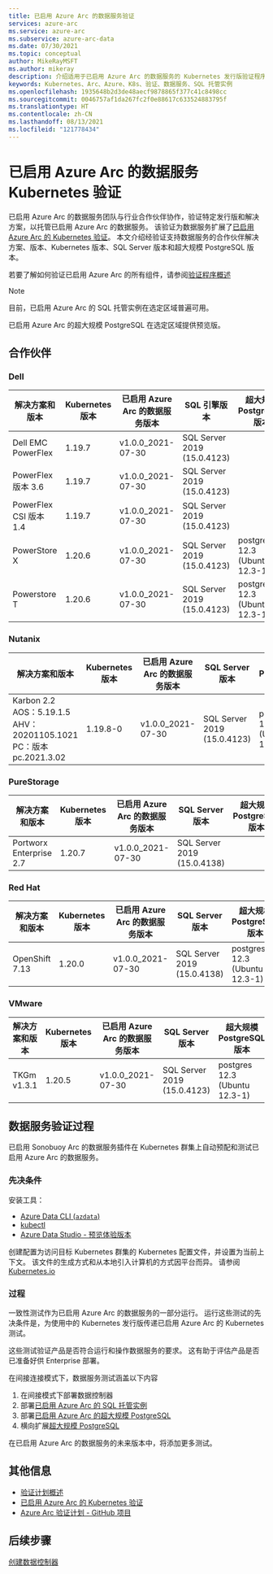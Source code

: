 ```yaml
---
title: 已启用 Azure Arc 的数据服务验证
services: azure-arc
ms.service: azure-arc
ms.subservice: azure-arc-data
ms.date: 07/30/2021
ms.topic: conceptual
author: MikeRayMSFT
ms.author: mikeray
description: 介绍适用于已启用 Azure Arc 的数据服务的 Kubernetes 发行版验证程序。
keywords: Kubernetes、Arc、Azure、K8s、验证、数据服务、SQL 托管实例
ms.openlocfilehash: 1935648b2d3de48aecf9878865f377c41c8498cc
ms.sourcegitcommit: 0046757af1da267fc2f0e88617c633524883795f
ms.translationtype: HT
ms.contentlocale: zh-CN
ms.lasthandoff: 08/13/2021
ms.locfileid: "121778434"
---
```

# <a name="azure-arc-enabled-data-services-kubernetes-validation"></a>已启用 Azure Arc 的数据服务 Kubernetes 验证

已启用 Azure Arc 的数据服务团队与行业合作伙伴协作，验证特定发行版和解决方案，以托管已启用 Azure Arc 的数据服务。 该验证为数据服务扩展了[已启用 Azure Arc 的 Kubernetes 验证](../kubernetes/validation-program.md)。 本文介绍经验证支持数据服务的合作伙伴解决方案、版本、Kubernetes 版本、SQL Server 版本和超大规模 PostgreSQL 版本。 

若要了解如何验证已启用 Azure Arc 的所有组件，请参阅[验证程序概述](../validation-program/overview.md)

> [!NOTE]
> 目前，已启用 Azure Arc 的 SQL 托管实例在选定区域普遍可用。
>
> 已启用 Azure Arc 的超大规模 PostgreSQL 在选定区域提供预览版。

## <a name="partners"></a>合作伙伴

### <a name="dell"></a>Dell

|解决方案和版本 | Kubernetes 版本 | 已启用 Azure Arc 的数据服务版本 | SQL 引擎版本 | 超大规模 PostgreSQL 版本
|-----|-----|-----|-----|-----|
| Dell EMC PowerFlex |1.19.7|v1.0.0_2021-07-30|SQL Server 2019 (15.0.4123) | |
| PowerFlex 版本 3.6 |1.19.7|v1.0.0_2021-07-30|SQL Server 2019 (15.0.4123) | |
| PowerFlex CSI 版本 1.4 |1.19.7|v1.0.0_2021-07-30|SQL Server 2019 (15.0.4123) | |
| PowerStore X|1.20.6|v1.0.0_2021-07-30|SQL Server 2019 (15.0.4123) |postgres 12.3 (Ubuntu 12.3-1) |
| Powerstore T|1.20.6|v1.0.0_2021-07-30|SQL Server 2019 (15.0.4123) |postgres 12.3 (Ubuntu 12.3-1)|

### <a name="nutanix"></a>Nutanix

|解决方案和版本 | Kubernetes 版本 | 已启用 Azure Arc 的数据服务版本 | SQL Server 版本 | 超大规模 PostgreSQL 版本
|-----|-----|-----|-----|-----|
| Karbon 2.2<br/>AOS：5.19.1.5<br/>AHV：20201105.1021<br/>PC：版本 pc.2021.3.02<br/> | 1.19.8-0 | v1.0.0_2021-07-30 | SQL Server 2019 (15.0.4123)|postgres 12.3 (Ubuntu 12.3-1)|

### <a name="purestorage"></a>PureStorage

|解决方案和版本 | Kubernetes 版本 | 已启用 Azure Arc 的数据服务版本 | SQL Server 版本 | 超大规模 PostgreSQL 版本
|-----|-----|-----|-----|-----|
| Portworx Enterprise 2.7 | 1.20.7 | v1.0.0_2021-07-30 | SQL Server 2019 (15.0.4138)||

### <a name="red-hat"></a>Red Hat

|解决方案和版本 | Kubernetes 版本 | 已启用 Azure Arc 的数据服务版本 | SQL Server 版本 | 超大规模 PostgreSQL 版本
|-----|-----|-----|-----|-----|
| OpenShift 7.13 | 1.20.0 | v1.0.0_2021-07-30 | SQL Server 2019 (15.0.4138)|postgres 12.3 (Ubuntu 12.3-1)|

### <a name="vmware"></a>VMware

|解决方案和版本 | Kubernetes 版本 | 已启用 Azure Arc 的数据服务版本 | SQL Server 版本 | 超大规模 PostgreSQL 版本
|-----|-----|-----|-----|-----|
| TKGm v1.3.1 | 1.20.5 | v1.0.0_2021-07-30 | SQL Server 2019 (15.0.4123)|postgres 12.3 (Ubuntu 12.3-1)|

## <a name="data-services-validation-process"></a>数据服务验证过程

已启用 Sonobuoy Arc 的数据服务插件在 Kubernetes 群集上自动预配和测试已启用 Azure Arc 的数据服务。

### <a name="prerequisites"></a>先决条件

安装工具： 

- [Azure Data CLI (`azdata`)](/sql/azdata/install/deploy-install-azdata)
- [kubectl](https://kubernetes.io/docs/home/)
- [Azure Data Studio - 预览体验版本](https://github.com/microsoft/azuredatastudio)

创建配置为访问目标 Kubernetes 群集的 Kubernetes 配置文件，并设置为当前上下文。 该文件的生成方式和从本地引入计算机的方式因平台而异。 请参阅 [Kubernetes.io](https://kubernetes.io/docs/home/)

### <a name="process"></a>过程

一致性测试作为已启用 Azure Arc 的数据服务的一部分运行。 运行这些测试的先决条件是，为使用中的 Kubernetes 发行版传递已启用 Azure Arc 的 Kubernetes 测试。

这些测试验证产品是否符合运行和操作数据服务的要求。 这有助于评估产品是否已准备好供 Enterprise 部署。

在间接连接模式下，数据服务测试涵盖以下内容

1. 在间接模式下部署数据控制器
2. 部署[已启用 Azure Arc 的 SQL 托管实例](create-sql-managed-instance.md)
3. 部署[已启用 Azure Arc 的超大规模 PostgreSQL](create-postgresql-hyperscale-server-group.md)
4. 横向扩展[超大规模 PostgreSQL ](scale-out-in-postgresql-hyperscale-server-group.md)

在已启用 Azure Arc 的数据服务的未来版本中，将添加更多测试。

## <a name="additional-information"></a>其他信息

- [验证计划概述](../validation-program/overview.md)
- [已启用 Azure Arc 的 Kubernetes 验证](../kubernetes/validation-program.md)
- [Azure Arc 验证计划 - GitHub 项目](https://github.com/Azure/azure-arc-validation/)

## <a name="next-steps"></a>后续步骤

[创建数据控制器](create-data-controller.md)

